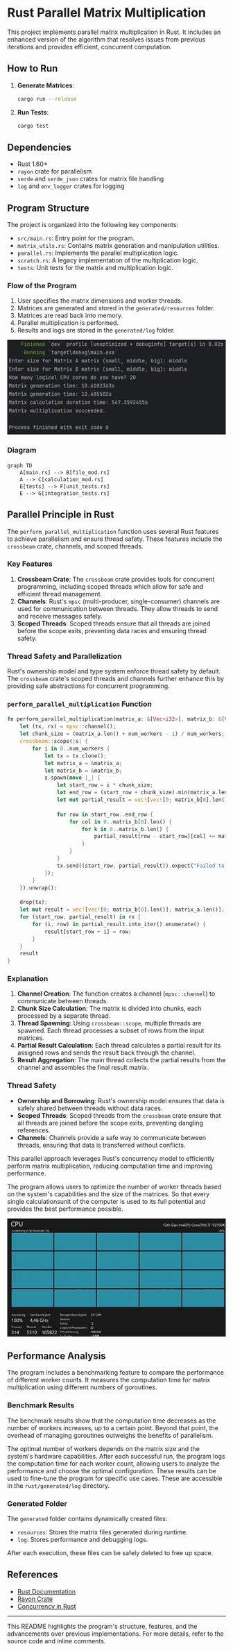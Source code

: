 # Rust Parallel Matrix Multiplication

This project implements parallel matrix multiplication in Rust. It includes an enhanced version of the algorithm that resolves issues from previous iterations and provides efficient, concurrent computation.

## How to Run

1. **Generate Matrices**:
   ```sh
   cargo run --release
   ```

2. **Run Tests**:
   ```sh
   cargo test
   ```

## Dependencies

- Rust 1.60+
- `rayon` crate for parallelism
- `serde` and `serde_json` crates for matrix file handling
- `log` and `env_logger` crates for logging

## Program Structure

The project is organized into the following key components:

- `src/main.rs`: Entry point for the program.
- `matrix_utils.rs`: Contains matrix generation and manipulation utilities.
- `parallel.rs`: Implements the parallel multiplication logic.
- `scratch.rs`: A legacy implementation of the multiplication logic.
- `tests`: Unit tests for the matrix and multiplication logic.

### Flow of the Program

1. User specifies the matrix dimensions and worker threads.
2. Matrices are generated and stored in the `generated/resources` folder.
3. Matrices are read back into memory.
4. Parallel multiplication is performed.
5. Results and logs are stored in the `generated/log` folder.

![Terminal Example](../doc/terminal_rust.png)

### Diagram

```mermaid
graph TD
    A[main.rs] --> B[file_mod.rs]
    A --> C[calculation_mod.rs]
    E[tests] --> F[unit_tests.rs]
    E --> G[integration_tests.rs]
```

## Parallel Principle in Rust

The `perform_parallel_multiplication` function uses several Rust features to achieve parallelism and ensure thread safety. These features include the `crossbeam` crate, channels, and scoped threads.

### Key Features

1. **Crossbeam Crate**: The `crossbeam` crate provides tools for concurrent programming, including scoped threads which allow for safe and efficient thread management.
2. **Channels**: Rust's `mpsc` (multi-producer, single-consumer) channels are used for communication between threads. They allow threads to send and receive messages safely.
3. **Scoped Threads**: Scoped threads ensure that all threads are joined before the scope exits, preventing data races and ensuring thread safety.

### Thread Safety and Parallelization

Rust's ownership model and type system enforce thread safety by default. The `crossbeam` crate's scoped threads and channels further enhance this by providing safe abstractions for concurrent programming.

### `perform_parallel_multiplication` Function

```rust
fn perform_parallel_multiplication(matrix_a: &[Vec<i32>], matrix_b: &[Vec<i32>], num_workers: usize) -> Vec<Vec<i32>> {
    let (tx, rx) = mpsc::channel();
    let chunk_size = (matrix_a.len() + num_workers - 1) / num_workers;
    crossbeam::scope(|s| {
        for i in 0..num_workers {
            let tx = tx.clone();
            let matrix_a = &matrix_a;
            let matrix_b = &matrix_b;
            s.spawn(move |_| {
                let start_row = i * chunk_size;
                let end_row = (start_row + chunk_size).min(matrix_a.len());
                let mut partial_result = vec![vec![0; matrix_b[0].len()]; end_row - start_row];

                for row in start_row..end_row {
                    for col in 0..matrix_b[0].len() {
                        for k in 0..matrix_b.len() {
                            partial_result[row - start_row][col] += matrix_a[row][k] * matrix_b[k][col];
                        }
                    }
                }
                tx.send((start_row, partial_result)).expect("Failed to send partial result");
            });
        }
    }).unwrap();

    drop(tx);
    let mut result = vec![vec![0; matrix_b[0].len()]; matrix_a.len()];
    for (start_row, partial_result) in rx {
        for (i, row) in partial_result.into_iter().enumerate() {
            result[start_row + i] = row;
        }
    }
    result
}
```

### Explanation

1. **Channel Creation**: The function creates a channel (`mpsc::channel`) to communicate between threads.
2. **Chunk Size Calculation**: The matrix is divided into chunks, each processed by a separate thread.
3. **Thread Spawning**: Using `crossbeam::scope`, multiple threads are spawned. Each thread processes a subset of rows from the input matrices.
4. **Partial Result Calculation**: Each thread calculates a partial result for its assigned rows and sends the result back through the channel.
5. **Result Aggregation**: The main thread collects the partial results from the channel and assembles the final result matrix.

### Thread Safety

- **Ownership and Borrowing**: Rust's ownership model ensures that data is safely shared between threads without data races.
- **Scoped Threads**: Scoped threads from the `crossbeam` crate ensure that all threads are joined before the scope exits, preventing dangling references.
- **Channels**: Channels provide a safe way to communicate between threads, ensuring that data is transferred without conflicts.

This parallel approach leverages Rust's concurrency model to efficiently perform matrix multiplication, reducing computation time and improving performance.

The program allows users to optimize the number of worker threads based on the system's capabilities and the size of the matrices. 
So that every single calculationsunit of the computer is used to its full potential and provides the best performance possible.

![Terminal Example](../doc/running_calc.png)

## Performance Analysis

The program includes a benchmarking feature to compare the performance of different worker counts. It measures the computation time for matrix multiplication using different numbers of goroutines.

### Benchmark Results

The benchmark results show that the computation time decreases as the number of workers increases, up to a certain point. Beyond that point, the overhead of managing goroutines outweighs the benefits of parallelism.

The optimal number of workers depends on the matrix size and the system's hardware capabilities. After each successful run, the program logs the computation time for each worker count, allowing users to analyze the performance and choose the optimal configuration. These results can be used to fine-tune the program for specific use cases. These are accessible in the `rust/generated/log` directory.

### Generated Folder

The `generated` folder contains dynamically created files:
- `resources`: Stores the matrix files generated during runtime.
- `log`: Stores performance and debugging logs.

After each execution, these files can be safely deleted to free up space.


## References

- [Rust Documentation](https://doc.rust-lang.org/)
- [Rayon Crate](https://docs.rs/rayon/latest/rayon/)
- [Concurrency in Rust](https://rust-lang.github.io/async-book/)

---
This README highlights the program's structure, features, and the advancements over previous implementations. For more details, refer to the source code and inline comments.
```